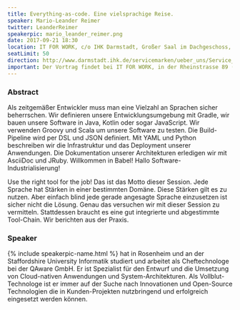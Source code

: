 ```yaml
---
title: Everything-as-code. Eine vielsprachige Reise.
speaker: Mario-Leander Reimer
twitter: LeanderReimer
speakerpic: mario_leander_reimer.png
date: 2017-09-21 18:30
location: IT FOR WORK, c/o IHK Darmstadt, Großer Saal im Dachgeschoss, Rheinstrasse 89, 64295 Darmstadt
seatLimit: 50
direction: http://www.darmstadt.ihk.de/servicemarken/ueber_uns/Service_Center/Anfahrt/512020/Wegbeschreibung.html
important: Der Vortrag findet bei IT FOR WORK, in der Rheinstrasse 89 (IHK) statt.
---
```


### Abstract

Als zeitgemäßer Entwickler muss man eine Vielzahl an Sprachen sicher beherrschen. Wir definieren unsere Entwicklungsumgebung mit Gradle, wir bauen unsere Software in Java, Kotlin oder sogar JavaScript. Wir verwenden Groovy und Scala um unsere Software zu testen. Die Build-Pipeline wird per DSL und JSON definiert. Mit YAML und Python beschreiben wir die Infrastruktur und das Deployment unserer Anwendungen. Die Dokumentation unserer Architekturen erledigen wir mit AsciiDoc und JRuby. Willkommen in Babel! Hallo Software-Industrialisierung!
 
Use the right tool for the job! Das ist das Motto dieser Session. Jede Sprache hat Stärken in einer bestimmten Domäne. Diese Stärken gilt es zu nutzen. Aber einfach blind jede gerade angesagte Sprache einzusetzen ist sicher nicht die Lösung. Genau das versuchen wir mit dieser Session zu vermitteln. Stattdessen braucht es eine gut integrierte und abgestimmte Tool-Chain. Wir berichten aus der Praxis.


### Speaker

{% include speakerpic-name.html %} hat in Rosenheim und an der Staffordshire University Informatik studiert und arbeitet als Cheftechnologe bei der QAware GmbH. Er ist Spezialist für den Entwurf und die Umsetzung von Cloud-nativen Anwendungen und System-Architekturen. Als Vollblut-Technologe ist er immer auf der Suche nach Innovationen und Open-Source Technologien die in Kunden-Projekten nutzbringend und erfolgreich eingesetzt werden können.